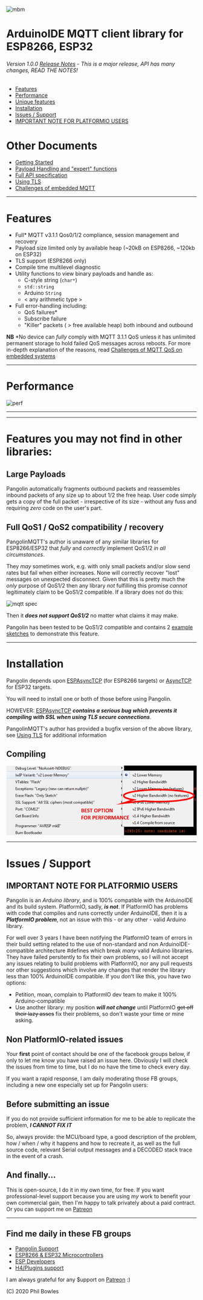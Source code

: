 ![mbm](assets/pangoplain.jpg)

# ArduinoIDE MQTT client library for ESP8266, ESP32

###### Version 1.0.0 [Release Notes](docs/rn100.md) - This is a major release, API has many changes, READ THE NOTES!

* [Features](#features)
* [Performance](#performance)
* [Unique features](#features-you-may-not-find-in-other-libraries)
* [Installation](#installation)
* [Issues / Support](#issues--support)
* [IMPORTANT NOTE FOR PLATFORMIO USERS](#important-note-for-platformio-users)

# Other Documents
* [Getting Started](101.md)
* [Payload Handling and "expert" functions](pl.md)
* [Full API specification](docs/api.md)
* [Using TLS](docs/tls.md)
* [Challenges of embedded MQTT](docs/qos.md)
  
---

# Features

 * Full* MQTT v3.1.1 Qos0/1/2 compliance, session management and recovery
 * Payload size limited only by available heap (~20kB on ESP8266, ~120kb on ESP32)
 * TLS support (ESP8266 only)
 * Compile time multilevel diagnostic
 * Utility functions to view binary payloads and handle as:
   * C-style string (`char*`)
   * `std::string`
   * Arduino `String`
   * < any arithmetic type >
 * Full error-handling including:
   * QoS failures*
   * Subscribe failure
   * "Killer" packets ( > free available heap) both inbound and outbound

**NB** *No device can *fully* comply with MQTT 3.1.1 QoS unless it has unlimited permanent storage to hold failed QoS messages across reboots. For more in-depth explanation of the reasons, read [Challenges of MQTT QoS on embedded systems](docs/qos.md) 

---

# Performance

![perf](assets/performance.jpg)

---


---

# Features you may not find in other libraries:

## Large Payloads

Pangolin automatically fragments outbound packets and reassembles inbound packets of any size up to about 1/2 the free heap. User code simply gets a copy of the full packet - irrespective of its size - without any fuss and requiring *zero* code on the user's part.

## Full QoS1 / QoS2 compatibility / recovery

PangolinMQTT's author is unaware of any similar libraries for ESP8266/ESP32 that *fully* and *correctly* implement QoS1/2 *in all circumstances*.

They *may* sometimes work, e.g. with only small packets and/or slow send rates but fail when either increases. None will correctly recover "lost" messages on unexpected disconnect. Given that this is pretty much the *only* purpose of QoS1/2 then any library *not* fulfilling this promise *cannot* legitimately claim to be QoS1/2 compatible. If a library does not do this:

![mqtt spec](assets/pv2mqtt.jpg)

Then it ***does not support QoS1/2*** no matter what claims it may make.

Pangolin has been tested to be QoS1/2 compatible and contains 2 [example sketches](examples/SessionRecovery1/SessionRecovery1.ino) to demonstrate this feature.

---

# Installation

Pangolin depends upon [ESPAsyncTCP](https://github.com/me-no-dev/ESPAsyncTCP) (for ESP8266 targets) or [AsyncTCP](https://github.com/me-no-dev/AsyncTCP) for ESP32 targets.

You will need to install one or both of those before using Pangolin.

HOWEVER: [ESPAsyncTCP](https://github.com/me-no-dev/ESPAsyncTCP) ***contains a serious bug which prevents it compiling with SSL when using TLS secure connections***. 

PangolinMQTT's author has provided a bugfix version of the above library, see [Using TLS](docs/tls.md) for additional information

## Compiling

![performance](assets/lwip.jpg)

---

# Issues / Support

## IMPORTANT NOTE FOR PLATFORMIO USERS

Pangolin is an *Arduino library*, and is 100% compatible with the ArduinoIDE and its build system. PlatformIO, sadly, ***is not***. If PlatformIO has problems with code that compiles and runs correctly under ArduinoIDE, then it is a ***PlatformIO problem***, not an issue with this - or any other - valid Arduino library.

For well over 3 years I have been notifying the PlatformIO team of errors in their build setting related to the use of non-standard and non ArduinoIDE-compatible architecture #defines which break *many* valid Arduino libraries. They have failed persitently to fix their own problems, so I will not accept any issues relating to build problems with PlatformIO, nor any pull requests nor other suggestions which involve any changes that render the library less than 100% ArduinoIDE compatible. If you don't like this, you have two options:

* Petition, moan, complain to PlatformIO dev team to make it 100% Arduino-compatible
* Use another library: my position ***will not change*** until PlatformIO ~~get off their lazy asses~~ fix their problems, so don't waste your time or mine asking.

## Non PlatformIO-related issues

Your **first** point of contact should be one of the facebook groups below, if only to let me know you have raised an issue here. Obviously I will check the issues from time to time, but I do no have the time to check every day.

If you want a rapid response, I am daily moderating those FB groups, including a new one especially set up for Pangolin users:

## Before submitting an issue

If you do not provide sufficient information for me to be able to replicate the problem, ***I CANNOT FIX IT***

So, always provide: the MCU/board type, a good description of the problem, how / when / why it happens and how to recreate it, as well as the full source code, relevant Serial output messages and a DECODED stack trace in the event of a crash.

## And finally...

This is open-source, I do it in my own time, for free. If you want professional-level support because you are using *my* work to benefit your own commercial gain, then I'm happy to talk privately about a paid contract. Or you can support me on [Patreon](https://www.patreon.com/esparto) 

---

## Find me daily in these FB groups

* [Pangolin Support](https://www.facebook.com/groups/pangolinmqtt/)
* [ESP8266 & ESP32 Microcontrollers](https://www.facebook.com/groups/2125820374390340/)
* [ESP Developers](https://www.facebook.com/groups/ESP8266/)
* [H4/Plugins support](https://www.facebook.com/groups/h4plugins)

I am always grateful for any $upport on [Patreon](https://www.patreon.com/esparto) :)


(C) 2020 Phil Bowles
